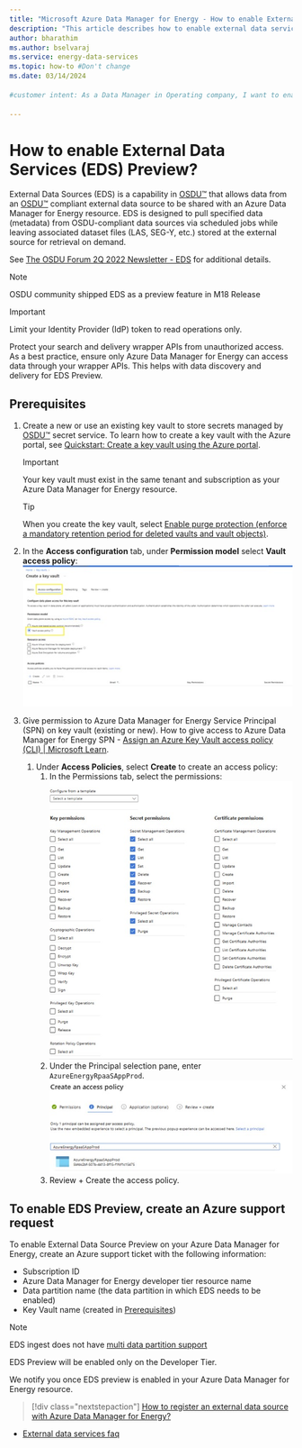 ```yaml
---
title: "Microsoft Azure Data Manager for Energy - How to enable External Data Services (EDS)"
description: "This article describes how to enable external data services in Azure Data Manager for Energy."
author: bharathim
ms.author: bselvaraj
ms.service: energy-data-services
ms.topic: how-to #Don't change
ms.date: 03/14/2024

#customer intent: As a Data Manager in Operating company, I want to enable external data services so that I pull metadata at scheduled intervals into Azure Data Manager for Energy and retrieve bulk data on demand.

---
```


# How to enable External Data Services (EDS) Preview?

External Data Sources (EDS) is a capability in [OSDU&trade;](https://osduforum.org/) that allows data from an [OSDU&trade;](https://osduforum.org/) compliant external data source to be shared with an Azure Data Manager for Energy resource. EDS is designed to pull specified data (metadata) from OSDU-compliant data sources via scheduled jobs while leaving associated dataset files (LAS, SEG-Y, etc.) stored at the external source for retrieval on demand.

See [The OSDU Forum 2Q 2022 Newsletter - EDS](https://osduforum.org/wp-content/uploads/2022/06/The-OSDU-Forum-2Q-2022-Newsletter.pdf) for additional details.  

> [!NOTE]
> OSDU community shipped EDS as a preview feature in M18 Release

> [!IMPORTANT]
> Limit your Identity Provider (IdP) token to read operations only.
>
> Protect your search and delivery wrapper APIs from unauthorized access. As a best practice, ensure only Azure Data Manager for Energy can access data through your wrapper APIs. This helps with data discovery and delivery for EDS Preview.

## Prerequisites

1. Create a new or use an existing key vault to store secrets managed by [OSDU&trade;](https://osduforum.org/) secret service. To learn how to create a key vault with the Azure portal, see  [Quickstart: Create a key vault using the Azure portal](../key-vault/general/quick-create-portal.md).
  
    > [!IMPORTANT]
    > Your key vault must exist in the same tenant and subscription as your Azure Data Manager for Energy resource. 

    > [!TIP]
    > When you create the key vault, select [Enable purge protection (enforce a mandatory retention period for deleted vaults and vault objects)](../key-vault/general/key-vault-recovery.md?tabs=azure-portal#what-are-soft-delete-and-purge-protection).
  
1. In the **Access configuration** tab, under **Permission model** select **Vault access policy**: 
    [![Screenshot of create a key vault.](media/how-to-enable-eds/create-a-key-vault.jpg)](media/how-to-enable-eds/create-a-key-vault.jpg#lightbox)
1. Give permission to Azure Data Manager for Energy Service Principal (SPN) on key vault (existing or new). How to give access to Azure Data Manager for Energy SPN - [Assign an Azure Key Vault access policy (CLI) | Microsoft Learn](../key-vault/general/assign-access-policy.md?tabs=azure-portal).
    1. Under **Access Policies**, select **Create** to create an access policy: 
        1. In the Permissions tab, select the permissions:
        [![Screenshot of select permissions.](media/how-to-enable-eds/select-permissions.jpg)](media/how-to-enable-eds/select-permissions.jpg#lightbox) 
        1. Under the Principal selection pane, enter `AzureEnergyRpaaSAppProd`.
         [![Screenshot of create an access policy.](media/how-to-enable-eds/create-an-access-policy.jpg)](media/how-to-enable-eds/create-an-access-policy.jpg#lightbox) 
        1. Review + Create the access policy.

## To enable EDS Preview, create an Azure support request
To enable External Data Source Preview on your Azure Data Manager for Energy, create an Azure support ticket with the following information: 
- Subscription ID 
- Azure Data Manager for Energy developer tier resource name
- Data partition name (the data partition in which EDS needs to be enabled)
- Key Vault name (created in [Prerequisites](#prerequisites)) 

> [!NOTE]
> EDS ingest does not have [multi data partition support](https://community.opengroup.org/osdu/platform/data-flow/ingestion/external-data-sources/core-external-data-workflow/-/issues/51)
> 
> EDS Preview will be enabled only on the Developer Tier. 



We notify you once EDS preview is enabled in your Azure Data Manager for Energy resource.

> [!div class="nextstepaction"]
> [How to register an external data source with Azure Data Manager for Energy?](how-to-register-eds.md)
* [External data services faq](faq-energy-data-services.yml#external-data-services)
